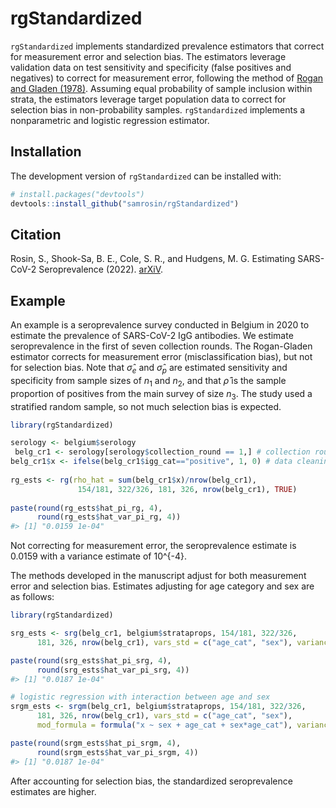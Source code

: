 
<!-- README.md is generated from README.Rmd. Please edit that file -->

# rgStandardized

<!-- badges: start -->
<!-- badges: end -->

`rgStandardized` implements standardized prevalence estimators that
correct for measurement error and selection bias. The estimators
leverage validation data on test sensitivity and specificity (false
positives and negatives) to correct for measurement error, following the
method of [Rogan and Gladen
(1978)](https://pubmed.ncbi.nlm.nih.gov/623091/). Assuming equal
probability of sample inclusion within strata, the estimators leverage
target population data to correct for selection bias in non-probability
samples. `rgStandardized` implements a nonparametric and logistic
regression estimator.

## Installation

The development version of `rgStandardized` can be installed with:

``` r
# install.packages("devtools")
devtools::install_github("samrosin/rgStandardized")
```

## Citation

Rosin, S., Shook-Sa, B. E., Cole, S. R., and Hudgens, M. G. Estimating
SARS-CoV-2 Seroprevalence (2022).
[arXiV](https://arxiv.org/abs/2111.02910).

## Example

An example is a seroprevalence survey conducted in Belgium in 2020 to
estimate the prevalence of SARS-CoV-2 IgG antibodies. We estimate
seroprevalence in the first of seven collection rounds. The Rogan-Gladen
estimator corrects for measurement error (misclassification bias), but
not for selection bias. Note that *σ̂*<sub>*e*</sub> and
*σ̂*<sub>*p*</sub> are estimated sensitivity and specificity from sample
sizes of *n*<sub>1</sub> and *n*<sub>2</sub>, and that *ρ̂* is the sample
proportion of positives from the main survey of size *n*<sub>3</sub>.
The study used a stratified random sample, so not much selection bias is
expected.

``` r
library(rgStandardized)

serology <- belgium$serology
 belg_cr1 <- serology[serology$collection_round == 1,] # collection round 1
belg_cr1$x <- ifelse(belg_cr1$igg_cat=="positive", 1, 0) # data cleaning
 
rg_ests <- rg(rho_hat = sum(belg_cr1$x)/nrow(belg_cr1),
               154/181, 322/326, 181, 326, nrow(belg_cr1), TRUE)
 
paste(round(rg_ests$hat_pi_rg, 4),
      round(rg_ests$hat_var_pi_rg, 4))
#> [1] "0.0159 1e-04"
```

Not correcting for measurement error, the seroprevalence estimate is
0.0159 with a variance estimate of 10^{-4}.

The methods developed in the manuscript adjust for both measurement
error and selection bias. Estimates adjusting for age category and sex
are as follows:

``` r
library(rgStandardized)

srg_ests <- srg(belg_cr1, belgium$strataprops, 154/181, 322/326,
      181, 326, nrow(belg_cr1), vars_std = c("age_cat", "sex"), variance = TRUE)

paste(round(srg_ests$hat_pi_srg, 4),
      round(srg_ests$hat_var_pi_srg, 4))
#> [1] "0.0187 1e-04"

# logistic regression with interaction between age and sex
srgm_ests <- srgm(belg_cr1, belgium$strataprops, 154/181, 322/326,
      181, 326, nrow(belg_cr1), vars_std = c("age_cat", "sex"),
      mod_formula = formula("x ~ sex + age_cat + sex*age_cat"), variance = TRUE)

paste(round(srgm_ests$hat_pi_srgm, 4),
      round(srgm_ests$hat_var_pi_srgm, 4))
#> [1] "0.0187 1e-04"
```

After accounting for selection bias, the standardized seroprevalence
estimates are higher.
